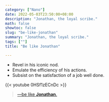 ```yaml
---
category: ["Nano"]
date: 2022-05-03T23:50:00+08:00
description: "Jonathan, the loyal scribe."
math: false
showtoc: false
slug: "be-like-jonathan"
summary: "Jonathan, the loyal scribe."
tags: [""]
title: "Be like Jonathan"

---
```


- Revel in his iconic nod.
- Emulate the efficiency of his actions.
- Subsist on the satisfaction of a job well done.

{{< youtube 0HSf1zECnDc >}} <br/>

> [—be like **Jonathan**.](https://youtu.be/0HSf1zECnDc)
